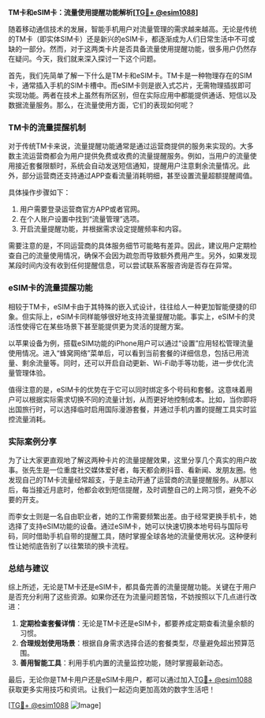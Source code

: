 **TM卡和eSIM卡：流量使用提醒功能解析[[TG💪+ @esim1088](https://t.me/s/esim1088)]**

随着移动通信技术的发展，智能手机用户对流量管理的需求越来越高。无论是传统的TM卡（即实体SIM卡）还是新兴的eSIM卡，都逐渐成为人们日常生活中不可或缺的一部分。然而，对于这两类卡片是否具备流量使用提醒功能，很多用户仍然存在疑问。今天，我们就来深入探讨一下这个问题。

首先，我们先简单了解一下什么是TM卡和eSIM卡。TM卡是一种物理存在的SIM卡，通常插入手机的SIM卡槽中。而eSIM卡则是嵌入式芯片，无需物理插拔即可实现功能。两者在技术上虽然有所区别，但在实际应用中都能提供通话、短信以及数据流量服务。那么，在流量使用方面，它们的表现如何呢？

### TM卡的流量提醒机制

对于传统TM卡来说，流量提醒功能通常是通过运营商提供的服务来实现的。大多数主流运营商都会为用户提供免费或收费的流量提醒服务。例如，当用户的流量使用接近套餐限额时，系统会自动发送短信通知，提醒用户注意剩余流量情况。此外，部分运营商还支持通过APP查看流量消耗明细，甚至设置流量超额提醒阈值。

具体操作步骤如下：
1. 用户需要登录运营商官方APP或者官网。
2. 在个人账户设置中找到“流量管理”选项。
3. 开启流量提醒功能，并根据需求设定提醒频率和内容。

需要注意的是，不同运营商的具体服务细节可能略有差异。因此，建议用户定期检查自己的流量使用情况，确保不会因为疏忽而导致额外费用产生。另外，如果发现某段时间内没有收到任何提醒信息，可以尝试联系客服咨询是否存在异常。

### eSIM卡的流量提醒功能

相较于TM卡，eSIM卡由于其特殊的嵌入式设计，往往给人一种更加智能便捷的印象。但实际上，eSIM卡同样能够很好地支持流量提醒功能。事实上，eSIM卡的灵活性使得它在某些场景下甚至能提供更为灵活的提醒方案。

以苹果设备为例，搭载eSIM功能的iPhone用户可以通过“设置”应用轻松管理流量使用情况。进入“蜂窝网络”菜单后，可以看到当前套餐的详细信息，包括已用流量、剩余流量等。同时，还可以开启自动更新、Wi-Fi助手等功能，进一步优化流量管理体验。

值得注意的是，eSIM卡的优势在于它可以同时绑定多个号码和套餐。这意味着用户可以根据实际需求切换不同的流量计划，从而更好地控制成本。比如，当你即将出国旅行时，可以选择临时启用国际漫游套餐，并通过手机内置的提醒工具实时监控流量消耗。

### 实际案例分享

为了让大家更直观地了解这两种卡片的流量提醒效果，这里分享几个真实的用户故事。张先生是一位重度社交媒体爱好者，每天都会刷抖音、看新闻、发朋友圈。他发现自己的TM卡流量经常超支，于是主动开通了运营商的流量提醒服务。从那以后，每当接近月底时，他都会收到短信提醒，及时调整自己的上网习惯，避免不必要的开支。

而李女士则是一名自由职业者，她的工作需要频繁出差。由于经常更换手机卡，她选择了支持eSIM功能的设备。通过eSIM卡，她可以快速切换本地号码与国际号码，同时借助手机自带的提醒工具，随时掌握全球各地的流量使用状况。这种便利性让她彻底告别了以往繁琐的换卡流程。

### 总结与建议

综上所述，无论是TM卡还是eSIM卡，都具备完善的流量提醒功能。关键在于用户是否充分利用了这些资源。如果你还在为流量问题苦恼，不妨按照以下几点进行改进：

1. **定期检查套餐详情**：无论是TM卡还是eSIM卡，都要养成定期查看流量余额的习惯。
2. **合理规划使用场景**：根据自身需求选择合适的套餐类型，尽量避免超出预算范围。
3. **善用智能工具**：利用手机内置的流量监控功能，随时掌握最新动态。

最后，无论你是TM卡用户还是eSIM卡用户，都可以通过加入[TG💪+ @esim1088](https://t.me/s/esim1088)获取更多实用技巧和资讯。让我们一起迈向更加高效的数字生活吧！

[[TG💪+ @esim1088](https://t.me/s/esim1088) ![Image](https://i.postimg.cc/4NQfJmqS/Snipaste-2025-05-13-00-14-12.png)]